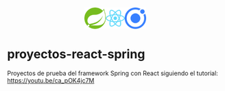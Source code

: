 <p align="center"><img src="/images/spring-logo.png" height="50"/><img src="/images/react-logo.svg" height="50"/><img src="/images/ionic-logo.svg" height="50"/></p>

# proyectos-react-spring
Proyectos de prueba del framework Spring con React
siguiendo el tutorial: https://youtu.be/ca_pOK4jc7M
